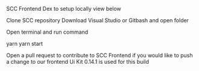 SCC Frontend Dex to setup locally view below

Clone SCC repository 
Download Visual Studio or Gitbash and open folder

Open terminal and run command

yarn
yarn start

Open a pull request to contribute to SCC Frontend if you would like to push a change to our frontend
Ui Kit 0.14.1 is used for this build



